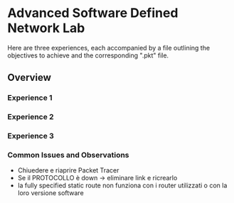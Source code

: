 # Advanced Software Defined Network Lab

Here are three experiences, each accompanied by a file outlining the objectives to achieve and the corresponding ".pkt" file.

## Overview
### Experience 1
### Experience 2
### Experience 3

### Common Issues and Observations
- Chiuedere e riaprire Packet Tracer
- Se il PROTOCOLLO è down -> eliminare link e ricrearlo
- la fully specified static route non funziona con i router utilizzati o con la loro versione software
